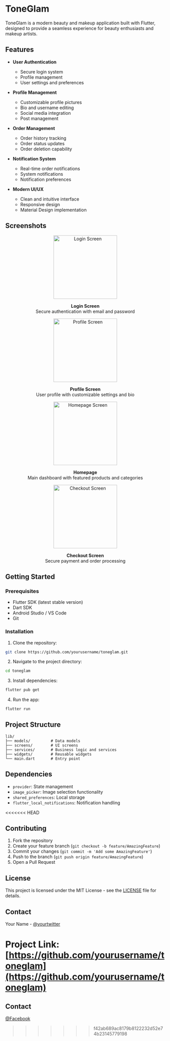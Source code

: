 # ToneGlam

ToneGlam is a modern beauty and makeup application built with Flutter, designed to provide a seamless experience for beauty enthusiasts and makeup artists.

## Features

- **User Authentication**
  - Secure login system
  - Profile management
  - User settings and preferences

- **Profile Management**
  - Customizable profile pictures
  - Bio and username editing
  - Social media integration
  - Post management

- **Order Management**
  - Order history tracking
  - Order status updates
  - Order deletion capability

- **Notification System**
  - Real-time order notifications
  - System notifications
  - Notification preferences

- **Modern UI/UX**
  - Clean and intuitive interface
  - Responsive design
  - Material Design implementation

## Screenshots

<div align="center">
  <div>
    <img src="screenshots/login.jpg" alt="Login Screen" width="200"/>
    <p><b>Login Screen</b><br>Secure authentication with email and password</p>
  </div>
  <div>
    <img src="screenshots/profile.jpg" alt="Profile Screen" width="200"/>
    <p><b>Profile Screen</b><br>User profile with customizable settings and bio</p>
  </div>
  <div>
    <img src="screenshots/homepage.jpg" alt="Homepage Screen" width="200"/>
    <p><b>Homepage</b><br>Main dashboard with featured products and categories</p>
  </div>
  <div>
    <img src="screenshots/checkout.jpg" alt="Checkout Screen" width="200"/>
    <p><b>Checkout Screen</b><br>Secure payment and order processing</p>
  </div>
</div>

## Getting Started

### Prerequisites

- Flutter SDK (latest stable version)
- Dart SDK
- Android Studio / VS Code
- Git

### Installation

1. Clone the repository:
```bash
git clone https://github.com/yourusername/toneglam.git
```

2. Navigate to the project directory:
```bash
cd toneglam
```

3. Install dependencies:
```bash
flutter pub get
```

4. Run the app:
```bash
flutter run
```

## Project Structure

```
lib/
├── models/         # Data models
├── screens/        # UI screens
├── services/       # Business logic and services
├── widgets/        # Reusable widgets
└── main.dart       # Entry point
```

## Dependencies

- `provider`: State management
- `image_picker`: Image selection functionality
- `shared_preferences`: Local storage
- `flutter_local_notifications`: Notification handling

<<<<<<< HEAD
## Contributing

1. Fork the repository
2. Create your feature branch (`git checkout -b feature/AmazingFeature`)
3. Commit your changes (`git commit -m 'Add some AmazingFeature'`)
4. Push to the branch (`git push origin feature/AmazingFeature`)
5. Open a Pull Request

## License

This project is licensed under the MIT License - see the [LICENSE](LICENSE) file for details.

## Contact

Your Name - [@yourtwitter](https://twitter.com/yourtwitter)

Project Link: [https://github.com/yourusername/toneglam](https://github.com/yourusername/toneglam)
=======
## Contact
[@Facebook](https://www.facebook.com/josue.cuarezsalon)
>>>>>>> f42ab689ac8179b8122232d52e74b23145779198

